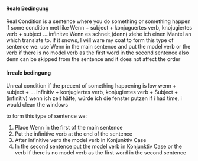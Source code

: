 #### Reale Bedingung
Real Condition
is a sentence where you do something or something happen if some condition met
like
Wenn + subject + konjuguertes verb, knojugiertes verb + subject ....infinitve
Wenn es schneit,(denn) ziehe ich einen Mantel an
which translate to.
if it snows, I will ware my coat
to form this type of sentence we:
use Wenn in the main sentence and put the model verb or the verb if there is no model verb as the first word in the second sentence
also denn can be skipped  from the sentence and it does not affect the order
#### Irreale bedingung 
Unreal condition
if the precent of something happening is low 
wenn + subject + ... infinitiv + konjugiertes verb, konjugiertes verb  + Subject + (infinitiv)
wenn ich zeit hätte, würde ich die fenster putzen
if i had time, i would clean the windows

to form this type of sentence we:
1. Place Wenn in the first of the main sentence  
2. Put the infinitive verb at the end of the sentence
3. After infinitive verb  the model verb in Konjunktiv Case 
4. In the second sentence  put the model verb in Konjunktiv Case or the verb if there is no model verb as the first word in the second sentence